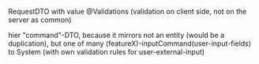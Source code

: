 RequestDTO with value @Validations (validation on client side, not on the server as common)

hier "command"-DTO, because it mirrors not an entity (would be a duplication), but one of many (featureX)-inputCommand(user-input-fields) to System (with own validation rules for user-external-input)